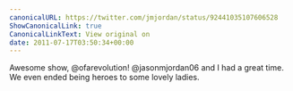 ```yaml
---
canonicalURL: https://twitter.com/jmjordan/status/92441035107606528
ShowCanonicalLink: true
CanonicalLinkText: View original on
date: 2011-07-17T03:50:34+00:00
---
```

Awesome show, @ofarevolution! @jasonmjordan06 and I had a great time. We even ended being heroes to some lovely ladies.
